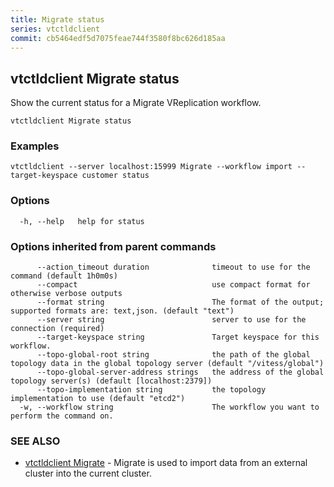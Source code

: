 ```yaml
---
title: Migrate status
series: vtctldclient
commit: cb5464edf5d7075feae744f3580f8bc626d185aa
---
```

## vtctldclient Migrate status

Show the current status for a Migrate VReplication workflow.

```
vtctldclient Migrate status
```

### Examples

```
vtctldclient --server localhost:15999 Migrate --workflow import --target-keyspace customer status
```

### Options

```
  -h, --help   help for status
```

### Options inherited from parent commands

```
      --action_timeout duration              timeout to use for the command (default 1h0m0s)
      --compact                              use compact format for otherwise verbose outputs
      --format string                        The format of the output; supported formats are: text,json. (default "text")
      --server string                        server to use for the connection (required)
      --target-keyspace string               Target keyspace for this workflow.
      --topo-global-root string              the path of the global topology data in the global topology server (default "/vitess/global")
      --topo-global-server-address strings   the address of the global topology server(s) (default [localhost:2379])
      --topo-implementation string           the topology implementation to use (default "etcd2")
  -w, --workflow string                      The workflow you want to perform the command on.
```

### SEE ALSO

* [vtctldclient Migrate](../)	 - Migrate is used to import data from an external cluster into the current cluster.

